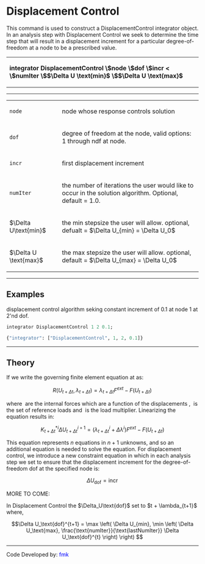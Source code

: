 # Displacement Control

This command is used to construct a DisplacementControl integrator
object. In an analysis step with Displacement Control we seek to
determine the time step that will result in a displacement increment for
a particular degree-of-freedom at a node to be a prescribed value.

<table>
<tbody>
<tr class="odd">
<td><p><strong>integrator DisplacementControl \$node \$dof \$incr
&lt; \$numIter \$$\Delta U \text{min}$ \$$\Delta U \text{max}$</p></td>
</tr>
</tbody>
</table>

<hr />
<table>
<tbody>
<tr class="odd">
<td><p><code class="parameter-table-variable">node</code></p></td>
<td><p>node whose response controls solution</p></td>
</tr>
<tr class="even">
<td><p><code class="parameter-table-variable">dof</code></p></td>
<td><p>degree of freedom at the node, valid options: 1 through ndf at
node.</p></td>
</tr>
<tr class="odd">
<td><p><code class="parameter-table-variable">incr</code></p></td>
<td><p>first displacement increment <math>\Delta
U_{\text{dof}}</math></p></td>
</tr>
<tr class="even">
<td><p><code class="parameter-table-variable">numIter</code></p></td>
<td><p>the number of iterations the user would like to occur in the
solution algorithm. Optional, default = 1.0.</p></td>
</tr>
<tr class="odd">
<td><p>$\Delta U\text{min}$</td>
<td><p>the min stepsize the user will allow. optional, defualt = $\Delta U_{min} = \Delta U_0$</p></td>
</tr>
<tr class="even">
<td><p>$\Delta U \text{max}$</p></td>
<td><p>the max stepsize the user will allow. optional, default = $\Delta U_{max} = \Delta U_0$</p></td>
</tr>
</tbody>
</table>

<hr />

## Examples

displacement control algorithm seking constant increment of 0.1 at node 1 at 2'nd dof.

```tcl
integrator DisplacementControl 1 2 0.1; 
```

```python
{"integrator": ["DisplacementControl", 1, 2, 0.1]}
```

<hr />

## Theory

<p>If we write the governing finite element equation at <math>t +
\Delta t\!</math>as:</p>

$$ R(U_{t+\Delta t}, \lambda_{t+\Delta t}) = \lambda_{t+\Delta
t} F^{ext} - F(U_{t+\Delta t}) \!$$


<p>where <math>F(U_{t+\Delta t})\!</math> are the internal
forces which are a function of the displacements <math>U_{t+\Delta
t}\!</math>, <math>F^{ext}\!</math> is the set of
reference loads and <math>\lambda\!</math> is the load
multiplier. Linearizing the equation results in:</p>


$$K_{t+\Delta t}^{*i} \Delta U_{t+\Delta t}^{i+1} = \left(
\lambda^i_{t+\Delta t} + \Delta \lambda^i \right) F^{ext} -
F(U_{t+\Delta t})$$


This equation represents $n$ equations in $n+1$
unknowns, and so an additional equation is needed to solve the equation.
For displacement control, we introduce a new constraint equation in
which in each analysis step we set to ensure that the displacement
increment for the degree-of-freedom $\text{dof}$
at the specified node is:

$$ \Delta U_\text{dof} = \text{incr}\!$$


<p>MORE TO COME:</p>
<p>In Displacement Control the
$\Delta_U\text{dof}$ set to $t + \lambda_{t+1}$ where,</p>


$$\Delta U_\text{dof}^{t+1} = \max \left( \Delta U_{min},
\min \left( \Delta U_\text{max},
\frac{\text{numIter}}{\text{lastNumIter}} \Delta U_\text{dof}^{t} \right) \right) $$


<hr />
<p>Code Developed by: <span style="color:blue"> fmk
</span></p>
